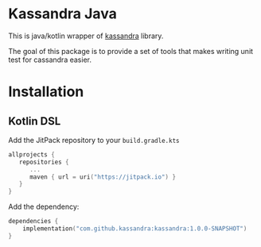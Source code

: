 # Kassandra Java

This is java/kotlin wrapper of [kassandra](https://github.com/alisa101rs/kassandra) library.

The goal of this package is to provide a set of tools that makes writing unit test for cassandra easier.


# Installation 
## Kotlin DSL
Add the JitPack repository to your `build.gradle.kts`

```kotlin
allprojects {
   repositories {
      ...
      maven { url = uri("https://jitpack.io") }
   }
}
```

Add the dependency:
```kotlin
dependencies {
    implementation("com.github.kassandra:kassandra:1.0.0-SNAPSHOT")
}
```
